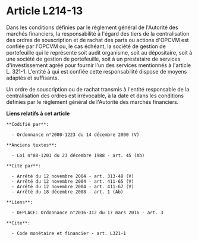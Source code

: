 # Article L214-13

Dans les conditions définies par le règlement général de l'Autorité des marchés financiers, la responsabilité à l'égard des
tiers de la centralisation des ordres de souscription et de rachat des parts ou actions d'OPCVM est confiée par l'OPCVM ou,
le cas échéant, la société de gestion de portefeuille qui le représente soit audit organisme, soit au dépositaire, soit à une
société de gestion de portefeuille, soit à un prestataire de services d'investissement agréé pour fournir l'un des services
mentionnés à l'article L. 321-1. L'entité à qui est confiée cette responsabilité dispose de moyens adaptés et suffisants. 

Un ordre de souscription ou de rachat transmis à l'entité responsable de la centralisation des ordres est irrévocable, à la
date et dans les conditions définies par le règlement général de l'Autorité des marchés financiers.

**Liens relatifs à cet article**

	**Codifié par**:

	  - Ordonnance n°2000-1223 du 14 décembre 2000 (V)

	**Anciens textes**:

	  - Loi n°88-1201 du 23 décembre 1988 - art. 45 (Ab)

	**Cité par**:

	  - Arrêté du 12 novembre 2004 - art. 313-48 (V)
	  - Arrêté du 12 novembre 2004 - art. 411-65 (V)
	  - Arrêté du 12 novembre 2004 - art. 411-67 (V)
	  - Arrêté du 18 décembre 2008 - art. 1 (Ab)

	**Liens**:

	  - DEPLACE: Ordonnance n°2016-312 du 17 mars 2016 - art. 3

	**Cite**:

	  - Code monétaire et financier - art. L321-1
